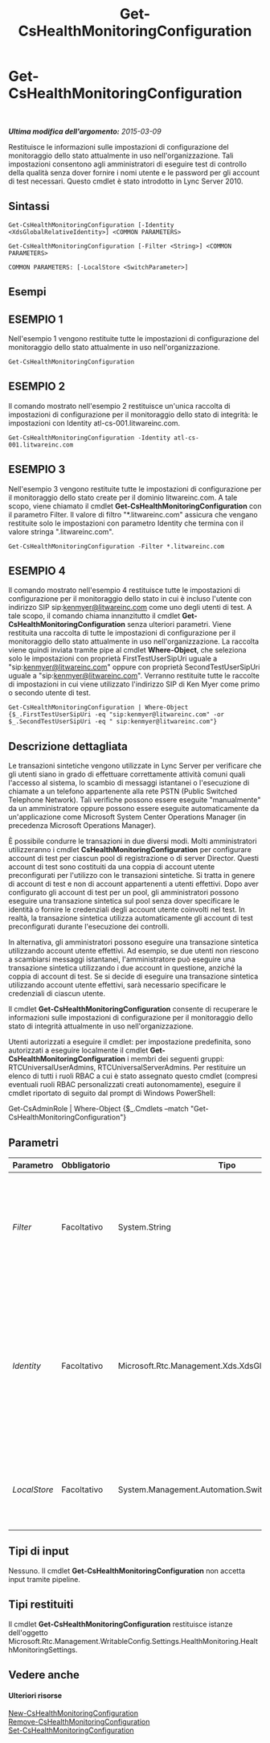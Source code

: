 ﻿---
title: Get-CsHealthMonitoringConfiguration
TOCTitle: Get-CsHealthMonitoringConfiguration
ms:assetid: 843876f1-8aa6-4324-a981-8eded4d3b16d
ms:mtpsurl: https://technet.microsoft.com/it-it/library/Gg398667(v=OCS.15)
ms:contentKeyID: 49301186
ms.date: 08/24/2015
mtps_version: v=OCS.15
ms.translationtype: HT
---

# Get-CsHealthMonitoringConfiguration

 

_**Ultima modifica dell'argomento:** 2015-03-09_

Restituisce le informazioni sulle impostazioni di configurazione del monitoraggio dello stato attualmente in uso nell'organizzazione. Tali impostazioni consentono agli amministratori di eseguire test di controllo della qualità senza dover fornire i nomi utente e le password per gli account di test necessari. Questo cmdlet è stato introdotto in Lync Server 2010.

## Sintassi

    Get-CsHealthMonitoringConfiguration [-Identity <XdsGlobalRelativeIdentity>] <COMMON PARAMETERS>

    Get-CsHealthMonitoringConfiguration [-Filter <String>] <COMMON PARAMETERS>

    COMMON PARAMETERS: [-LocalStore <SwitchParameter>]

## Esempi

## ESEMPIO 1

Nell'esempio 1 vengono restituite tutte le impostazioni di configurazione del monitoraggio dello stato attualmente in uso nell'organizzazione.

    Get-CsHealthMonitoringConfiguration

## ESEMPIO 2

Il comando mostrato nell'esempio 2 restituisce un'unica raccolta di impostazioni di configurazione per il monitoraggio dello stato di integrità: le impostazioni con Identity atl-cs-001.litwareinc.com.

    Get-CsHealthMonitoringConfiguration -Identity atl-cs-001.litwareinc.com

## ESEMPIO 3

Nell'esempio 3 vengono restituite tutte le impostazioni di configurazione per il monitoraggio dello stato create per il dominio litwareinc.com. A tale scopo, viene chiamato il cmdlet **Get-CsHealthMonitoringConfiguration** con il parametro Filter. Il valore di filtro "\*.litwareinc.com" assicura che vengano restituite solo le impostazioni con parametro Identity che termina con il valore stringa ".litwareinc.com".

    Get-CsHealthMonitoringConfiguration -Filter *.litwareinc.com

## ESEMPIO 4

Il comando mostrato nell'esempio 4 restituisce tutte le impostazioni di configurazione per il monitoraggio dello stato in cui è incluso l'utente con indirizzo SIP sip:kenmyer@litwareinc.com come uno degli utenti di test. A tale scopo, il comando chiama innanzitutto il cmdlet **Get-CsHealthMonitoringConfiguration** senza ulteriori parametri. Viene restituita una raccolta di tutte le impostazioni di configurazione per il monitoraggio dello stato attualmente in uso nell'organizzazione. La raccolta viene quindi inviata tramite pipe al cmdlet **Where-Object**, che seleziona solo le impostazioni con proprietà FirstTestUserSipUri uguale a "sip:kenmyer@litwareinc.com" oppure con proprietà SecondTestUserSipUri uguale a "sip:kenmyer@litwareinc.com". Verranno restituite tutte le raccolte di impostazioni in cui viene utilizzato l'indirizzo SIP di Ken Myer come primo o secondo utente di test.

    Get-CsHealthMonitoringConfiguration | Where-Object {$_.FirstTestUserSipUri -eq "sip:kenmyer@litwareinc.com" -or $_.SecondTestUserSipUri -eq " sip:kenmyer@litwareinc.com"}

## Descrizione dettagliata

Le transazioni sintetiche vengono utilizzate in Lync Server per verificare che gli utenti siano in grado di effettuare correttamente attività comuni quali l'accesso al sistema, lo scambio di messaggi istantanei o l'esecuzione di chiamate a un telefono appartenente alla rete PSTN (Public Switched Telephone Network). Tali verifiche possono essere eseguite "manualmente" da un amministratore oppure possono essere eseguite automaticamente da un'applicazione come Microsoft System Center Operations Manager (in precedenza Microsoft Operations Manager).

È possibile condurre le transazioni in due diversi modi. Molti amministratori utilizzeranno i cmdlet **CsHealthMonitoringConfiguration** per configurare account di test per ciascun pool di registrazione o di server Director. Questi account di test sono costituiti da una coppia di account utente preconfigurati per l'utilizzo con le transazioni sintetiche. Si tratta in genere di account di test e non di account appartenenti a utenti effettivi. Dopo aver configurato gli account di test per un pool, gli amministratori possono eseguire una transazione sintetica sul pool senza dover specificare le identità o fornire le credenziali degli account utente coinvolti nel test. In realtà, la transazione sintetica utilizza automaticamente gli account di test preconfigurati durante l'esecuzione dei controlli.

In alternativa, gli amministratori possono eseguire una transazione sintetica utilizzando account utente effettivi. Ad esempio, se due utenti non riescono a scambiarsi messaggi istantanei, l'amministratore può eseguire una transazione sintetica utilizzando i due account in questione, anziché la coppia di account di test. Se si decide di eseguire una transazione sintetica utilizzando account utente effettivi, sarà necessario specificare le credenziali di ciascun utente.

Il cmdlet **Get-CsHealthMonitoringConfiguration** consente di recuperare le informazioni sulle impostazioni di configurazione per il monitoraggio dello stato di integrità attualmente in uso nell'organizzazione.

Utenti autorizzati a eseguire il cmdlet: per impostazione predefinita, sono autorizzati a eseguire localmente il cmdlet **Get-CsHealthMonitoringConfiguration** i membri dei seguenti gruppi: RTCUniversalUserAdmins, RTCUniversalServerAdmins. Per restituire un elenco di tutti i ruoli RBAC a cui è stato assegnato questo cmdlet (compresi eventuali ruoli RBAC personalizzati creati autonomamente), eseguire il cmdlet riportato di seguito dal prompt di Windows PowerShell:

Get-CsAdminRole | Where-Object {$\_.Cmdlets –match "Get-CsHealthMonitoringConfiguration"}

## Parametri


<table>
<colgroup>
<col style="width: 25%" />
<col style="width: 25%" />
<col style="width: 25%" />
<col style="width: 25%" />
</colgroup>
<thead>
<tr class="header">
<th>Parametro</th>
<th>Obbligatorio</th>
<th>Tipo</th>
<th>Descrizione</th>
</tr>
</thead>
<tbody>
<tr class="odd">
<td><p><em>Filter</em></p></td>
<td><p>Facoltativo</p></td>
<td><p>System.String</p></td>
<td><p>Consente l'utilizzo di caratteri jolly per specificare le impostazioni di configurazione per il monitoraggio dello stato di integrità da recuperare. Ad esempio, la sintassi che segue restituisce tutte le impostazioni configurate per il dominio litwareinc.com: -Filter &quot;*.litwareinc.com&quot;.</p></td>
</tr>
<tr class="even">
<td><p><em>Identity</em></p></td>
<td><p>Facoltativo</p></td>
<td><p>Microsoft.Rtc.Management.Xds.XdsGlobalRelativeIdentity</p></td>
<td><p>Nome di dominio completo (FQDN) del pool in cui sono state assegnate le impostazioni di configurazione per il monitoraggio dello stato di integrità. Ad esempio: -Identity atl-cs-001.litwareinc.com.</p>
<p>Se il parametro non viene incluso, il cmdlet <strong>Get-CsHealthMonitoringConfiguration</strong> restituirà le informazioni su tutte le impostazioni di configurazione per il monitoraggio dello stato attualmente in uso.</p></td>
</tr>
<tr class="odd">
<td><p><em>LocalStore</em></p></td>
<td><p>Facoltativo</p></td>
<td><p>System.Management.Automation.SwitchParameter</p></td>
<td><p>Recupera i dati di configurazione del monitoraggio dello stato di integrità dalla replica locale dell'archivio di gestione centrale anziché dall'archivio di gestione centrale stesso.</p></td>
</tr>
</tbody>
</table>


## Tipi di input

Nessuno. Il cmdlet **Get-CsHealthMonitoringConfiguration** non accetta input tramite pipeline.

## Tipi restituiti

Il cmdlet **Get-CsHealthMonitoringConfiguration** restituisce istanze dell'oggetto Microsoft.Rtc.Management.WritableConfig.Settings.HealthMonitoring.HealthMonitoringSettings.

## Vedere anche

#### Ulteriori risorse

[New-CsHealthMonitoringConfiguration](new-cshealthmonitoringconfiguration.md)  
[Remove-CsHealthMonitoringConfiguration](remove-cshealthmonitoringconfiguration.md)  
[Set-CsHealthMonitoringConfiguration](set-cshealthmonitoringconfiguration.md)

